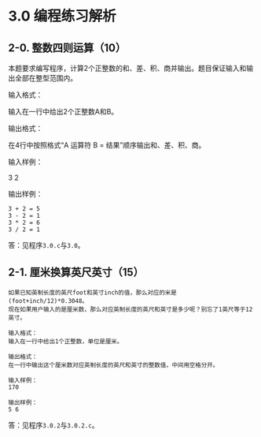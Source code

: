 # 3.0 编程练习解析

## 2-0. 整数四则运算（10）

本题要求编写程序，计算2个正整数的和、差、积、商并输出。题目保证输入和输出全部在整型范围内。

输入格式：

输入在一行中给出2个正整数A和B。

输出格式：

在4行中按照格式“A 运算符 B = 结果”顺序输出和、差、积、商。

输入样例：

3 2

输出样例：

```
3 + 2 = 5
3 - 2 = 1
3 * 2 = 6
3 / 2 = 1
```

答：见程序`3.0.c`与`3.0`。

## 2-1. 厘米换算英尺英寸（15）

```
如果已知英制长度的英尺foot和英寸inch的值，那么对应的米是(foot+inch/12)*0.3048。
现在如果用户输入的是厘米数，那么对应英制长度的英尺和英寸是多少呢？别忘了1英尺等于12英寸。

输入格式：
输入在一行中给出1个正整数，单位是厘米。

输出格式：
在一行中输出这个厘米数对应英制长度的英尺和英寸的整数值，中间用空格分开。

输入样例：
170

输出样例：
5 6
```

答：见程序`3.0.2`与`3.0.2.c`。

